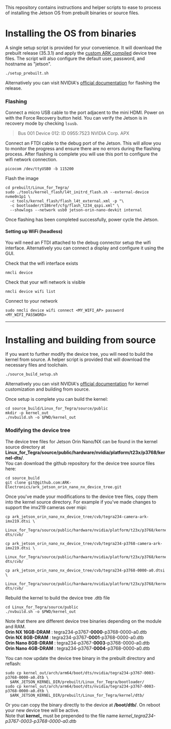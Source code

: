 This repository contains instructions and helper scripts to ease to process of installing the Jetson OS from
prebuilt binaries or source files.

# Installing the OS from binaries
A single setup script is provided for your convenience. It will download the prebuilt release (35.3.1) and apply
the [custom ARK compiled](https://github.com/ARK-Electronics/ark_jetson_compiled_device_tree_files) device tree files. The script will also configure the default user, password, and hostname as "jetson".
```
./setup_prebuilt.sh
```
Alternatively you can visit NVIDIA's [official documentation](https://docs.nvidia.com/jetson/archives/r35.3.1/DeveloperGuide/text/IN/QuickStart.html#to-flash-the-jetson-developer-kit-operating-software) for flashing the release.

### Flashing
Connect a micro USB cable to the port adjacent to the mini HDMI. Power on with the Force Recovery button held. You can verify the Jetson is in recovery mode by checking `lsusb`.
> Bus 001 Device 012: ID 0955:7523 NVIDIA Corp. APX

Connect an FTDI cable to the debug port of the Jetson. This will allow you to monitor the progress and ensure there are no errors during the flashing process. After flashing is complete you will use this port to configure the wifi network connection.
```
picocom /dev/ttyUSB0 -b 115200
```

Flash the image
```
cd prebuilt/Linux_for_Tegra/
sudo ./tools/kernel_flash/l4t_initrd_flash.sh --external-device nvme0n1p1 \
  -c tools/kernel_flash/flash_l4t_external.xml -p "\
  -c bootloader/t186ref/cfg/flash_t234_qspi.xml" \
  --showlogs --network usb0 jetson-orin-nano-devkit internal
```

Once flashing has been completed successfully, power cycle the Jetson.

#### Setting up WiFi (headless)
You will need an FTDI attached to the debug connector setup the wifi interface. Alternatively you can connect a display and configure it using the GUI.

Check that the wifi interface exists
```
nmcli device
```
Check that your wifi network is visible
```
nmcli device wifi list
```
Connect to your network
```
sudo nmcli device wifi connect <MY_WIFI_AP> password <MY_WIFI_PASSWORD>
```

---

# Installing and building from source
If you want to further modify the device tree, you will need to build the kernel from source. A helper script is
provided that will download the necessary files and toolchain.
```
./source_build_setup.sh
```
Alternatively you can visit NVIDIA's [official documentation](https://docs.nvidia.com/jetson/archives/r35.3.1/DeveloperGuide/text/SD/Kernel/KernelCustomization.html#building-the-kernel) for kernel customization and building from source.

Once setup is complete you can build the kernel:
```
cd source_build/Linux_for_Tegra/source/public
mkdir -p kernel_out
./nvbuild.sh -o $PWD/kernel_out
```

### Modifying the device tree
The device tree files for Jetson Orin Nano/NX can be found in the kernel source directory at **Linux_for_Tegra/source/public/hardware/nvidia/platform/t23x/p3768/kernel-dts/**. <br>
You can download the github repository for the device tree source files here:
```
cd source_build
git clone git@github.com:ARK-Electronics/ark_jetson_orin_nano_nx_device_tree.git
```
Once you've made your modifications to the device tree files, copy them into the kernel source directory. For example if you've
made changes to support the imx219 cameras over mipi:
```
cp ark_jetson_orin_nano_nx_device_tree/cvb/tegra234-camera-ark-imx219.dtsi \
  Linux_for_Tegra/source/public/hardware/nvidia/platform/t23x/p3768/kernel-dts/cvb/

cp ark_jetson_orin_nano_nx_device_tree/cvb/tegra234-p3768-camera-ark-imx219.dtsi \
  Linux_for_Tegra/source/public/hardware/nvidia/platform/t23x/p3768/kernel-dts/cvb/

cp ark_jetson_orin_nano_nx_device_tree/cvb/tegra234-p3768-0000-a0.dtsi \
  Linux_for_Tegra/source/public/hardware/nvidia/platform/t23x/p3768/kernel-dts/cvb/
```
Rebuild the kernel to build the device tree .dtb file
```
cd Linux_for_Tegra/source/public
./nvbuild.sh -o $PWD/kernel_out
```
Note that there are different device tree binaries depending on the module and RAM. <br>
**Orin NX 16GB-DRAM**   : tegra234-p3767-**0000**-p3768-0000-a0.dtb <br>
**Orin NX 8GB-DRAM**    : tegra234-p3767-**0001**-p3768-0000-a0.dtb <br>
**Orin Nano 8GB-DRAM**  : tegra234-p3767-**0003**-p3768-0000-a0.dtb <br>
**Orin Nano 4GB-DRAM**  : tegra234-p3767-**0004**-p3768-0000-a0.dtb <br>

You can now update the device tree binary in the prebuilt directory and reflash:
```
sudo cp kernel_out/arch/arm64/boot/dts/nvidia/tegra234-p3767-0003-p3768-0000-a0.dtb \
  $ARK_JETSON_KERNEL_DIR/prebuilt/Linux_for_Tegra/bootloader/
sudo cp kernel_out/arch/arm64/boot/dts/nvidia/tegra234-p3767-0003-p3768-0000-a0.dtb \
  $ARK_JETSON_KERNEL_DIR/prebuilt/Linux_for_Tegra/kernel/dtb/
```
Or you can copy the binary directly to the device at **/boot/dtb/**. On reboot your new device tree will be active. <br>
Note that **kernel_** must be prepended to the file name *kernel_tegra234-p3767-0003-p3768-0000-a0.dtb*
